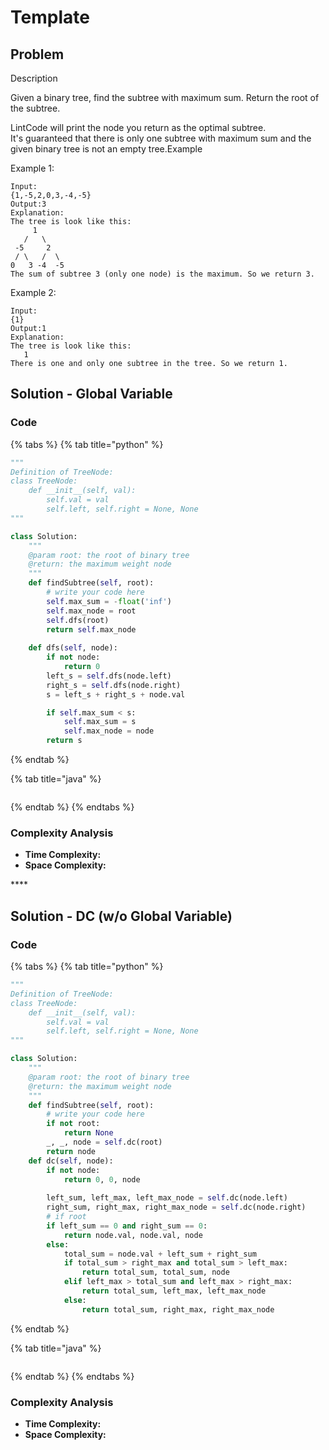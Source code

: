 # Template

## Problem

Description

Given a binary tree, find the subtree with maximum sum. Return the root of the subtree.

LintCode will print the node you return as the optimal subtree.  
It's guaranteed that there is only one subtree with maximum sum and the given binary tree is not an empty tree.Example

Example 1:

```text
Input:
{1,-5,2,0,3,-4,-5}
Output:3
Explanation:
The tree is look like this:
     1
   /   \
 -5     2
 / \   /  \
0   3 -4  -5
The sum of subtree 3 (only one node) is the maximum. So we return 3.
```

Example 2:

```text
Input:
{1}
Output:1
Explanation:
The tree is look like this:
   1
There is one and only one subtree in the tree. So we return 1.
```

## Solution - Global Variable

### Code

{% tabs %}
{% tab title="python" %}
```python
"""
Definition of TreeNode:
class TreeNode:
    def __init__(self, val):
        self.val = val
        self.left, self.right = None, None
"""

class Solution:
    """
    @param root: the root of binary tree
    @return: the maximum weight node
    """
    def findSubtree(self, root):
        # write your code here
        self.max_sum = -float('inf')
        self.max_node = root
        self.dfs(root)
        return self.max_node
    
    def dfs(self, node):
        if not node:
            return 0
        left_s = self.dfs(node.left)
        right_s = self.dfs(node.right)
        s = left_s + right_s + node.val

        if self.max_sum < s:
            self.max_sum = s
            self.max_node = node
        return s       
```
{% endtab %}

{% tab title="java" %}
```

```
{% endtab %}
{% endtabs %}

### Complexity Analysis

* **Time Complexity:**
* **Space Complexity:**

\*\*\*\*

## Solution - DC \(w/o Global Variable\)

### Code

{% tabs %}
{% tab title="python" %}
```python
"""
Definition of TreeNode:
class TreeNode:
    def __init__(self, val):
        self.val = val
        self.left, self.right = None, None
"""

class Solution:
    """
    @param root: the root of binary tree
    @return: the maximum weight node
    """
    def findSubtree(self, root):
        # write your code here
        if not root:
            return None
        _, _, node = self.dc(root)
        return node
    def dc(self, node):
        if not node:
            return 0, 0, node
        
        left_sum, left_max, left_max_node = self.dc(node.left)
        right_sum, right_max, right_max_node = self.dc(node.right)
        # if root 
        if left_sum == 0 and right_sum == 0:
            return node.val, node.val, node
        else:
            total_sum = node.val + left_sum + right_sum
            if total_sum > right_max and total_sum > left_max:
                return total_sum, total_sum, node
            elif left_max > total_sum and left_max > right_max:
                return total_sum, left_max, left_max_node
            else:
                return total_sum, right_max, right_max_node   
```
{% endtab %}

{% tab title="java" %}
```

```
{% endtab %}
{% endtabs %}

### Complexity Analysis

* **Time Complexity:**
* **Space Complexity:**

